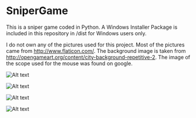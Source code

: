 # SniperGame

This is a sniper game coded in Python. A Windows Installer Package is included in this repository in /dist for Windows users only.

I do not own any of the pictures used for this project. Most of the pictures came from http://www.flaticon.com/. The background image is taken from http://opengameart.org/content/city-background-repetitive-2. The image of the scope used for the mouse was found on google.

![Alt text](http://xteddie.noip.me/old/img/SniperGame-0.png)

![Alt text](http://xteddie.noip.me/img/SniperGame-1.jpg)

![Alt text](http://xteddie.noip.me/old/img/SniperGame-2.png)

![Alt text](http://xteddie.noip.me/old/img/SniperGame-3.png)


